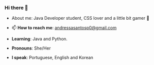 ### Hi there 👋


- About me:  Java Developer student, CSS lover and a little bit gamer :space_invader:

- 📫 <b>How to reach me</b>: andressasantosp0@gmail.com
- <b>Learning</b>: Java and Python. 
- <b>Pronouns</b>: She/Her
- <b>I speak</b>: Portuguese, English and Korean

